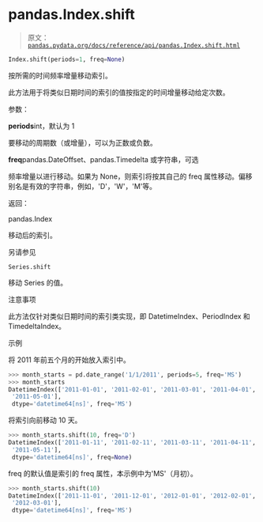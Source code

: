 # pandas.Index.shift

> 原文：[`pandas.pydata.org/docs/reference/api/pandas.Index.shift.html`](https://pandas.pydata.org/docs/reference/api/pandas.Index.shift.html)

```py
Index.shift(periods=1, freq=None)
```

按所需的时间频率增量移动索引。

此方法用于将类似日期时间的索引的值按指定的时间增量移动给定次数。

参数：

**periods**int，默认为 1

要移动的周期数（或增量），可以为正数或负数。

**freq**pandas.DateOffset、pandas.Timedelta 或字符串，可选

频率增量以进行移动。如果为 None，则索引将按其自己的 freq 属性移动。偏移别名是有效的字符串，例如，'D'，'W'，'M'等。

返回：

pandas.Index

移动后的索引。

另请参见

`Series.shift`

移动 Series 的值。

注意事项

此方法仅针对类似日期时间的索引类实现，即 DatetimeIndex、PeriodIndex 和 TimedeltaIndex。

示例

将 2011 年前五个月的开始放入索引中。

```py
>>> month_starts = pd.date_range('1/1/2011', periods=5, freq='MS')
>>> month_starts
DatetimeIndex(['2011-01-01', '2011-02-01', '2011-03-01', '2011-04-01',
 '2011-05-01'],
 dtype='datetime64[ns]', freq='MS') 
```

将索引向前移动 10 天。

```py
>>> month_starts.shift(10, freq='D')
DatetimeIndex(['2011-01-11', '2011-02-11', '2011-03-11', '2011-04-11',
 '2011-05-11'],
 dtype='datetime64[ns]', freq=None) 
```

freq 的默认值是索引的 freq 属性，本示例中为'MS'（月初）。

```py
>>> month_starts.shift(10)
DatetimeIndex(['2011-11-01', '2011-12-01', '2012-01-01', '2012-02-01',
 '2012-03-01'],
 dtype='datetime64[ns]', freq='MS') 
```
